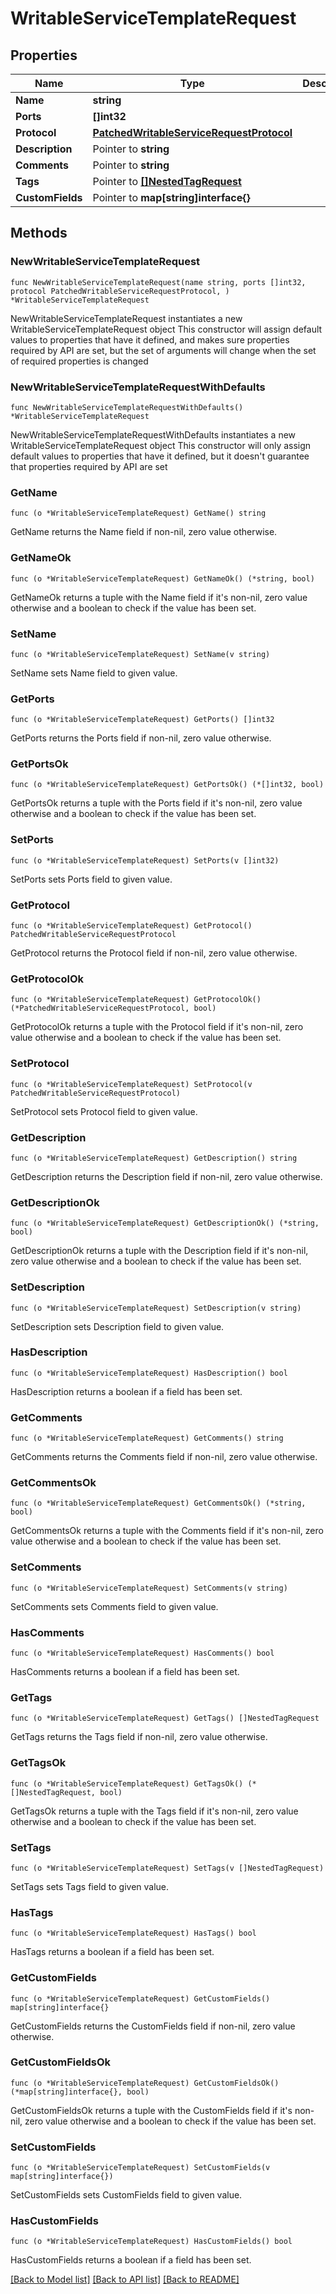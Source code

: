 # WritableServiceTemplateRequest

## Properties

Name | Type | Description | Notes
------------ | ------------- | ------------- | -------------
**Name** | **string** |  | 
**Ports** | **[]int32** |  | 
**Protocol** | [**PatchedWritableServiceRequestProtocol**](PatchedWritableServiceRequestProtocol.md) |  | 
**Description** | Pointer to **string** |  | [optional] 
**Comments** | Pointer to **string** |  | [optional] 
**Tags** | Pointer to [**[]NestedTagRequest**](NestedTagRequest.md) |  | [optional] 
**CustomFields** | Pointer to **map[string]interface{}** |  | [optional] 

## Methods

### NewWritableServiceTemplateRequest

`func NewWritableServiceTemplateRequest(name string, ports []int32, protocol PatchedWritableServiceRequestProtocol, ) *WritableServiceTemplateRequest`

NewWritableServiceTemplateRequest instantiates a new WritableServiceTemplateRequest object
This constructor will assign default values to properties that have it defined,
and makes sure properties required by API are set, but the set of arguments
will change when the set of required properties is changed

### NewWritableServiceTemplateRequestWithDefaults

`func NewWritableServiceTemplateRequestWithDefaults() *WritableServiceTemplateRequest`

NewWritableServiceTemplateRequestWithDefaults instantiates a new WritableServiceTemplateRequest object
This constructor will only assign default values to properties that have it defined,
but it doesn't guarantee that properties required by API are set

### GetName

`func (o *WritableServiceTemplateRequest) GetName() string`

GetName returns the Name field if non-nil, zero value otherwise.

### GetNameOk

`func (o *WritableServiceTemplateRequest) GetNameOk() (*string, bool)`

GetNameOk returns a tuple with the Name field if it's non-nil, zero value otherwise
and a boolean to check if the value has been set.

### SetName

`func (o *WritableServiceTemplateRequest) SetName(v string)`

SetName sets Name field to given value.


### GetPorts

`func (o *WritableServiceTemplateRequest) GetPorts() []int32`

GetPorts returns the Ports field if non-nil, zero value otherwise.

### GetPortsOk

`func (o *WritableServiceTemplateRequest) GetPortsOk() (*[]int32, bool)`

GetPortsOk returns a tuple with the Ports field if it's non-nil, zero value otherwise
and a boolean to check if the value has been set.

### SetPorts

`func (o *WritableServiceTemplateRequest) SetPorts(v []int32)`

SetPorts sets Ports field to given value.


### GetProtocol

`func (o *WritableServiceTemplateRequest) GetProtocol() PatchedWritableServiceRequestProtocol`

GetProtocol returns the Protocol field if non-nil, zero value otherwise.

### GetProtocolOk

`func (o *WritableServiceTemplateRequest) GetProtocolOk() (*PatchedWritableServiceRequestProtocol, bool)`

GetProtocolOk returns a tuple with the Protocol field if it's non-nil, zero value otherwise
and a boolean to check if the value has been set.

### SetProtocol

`func (o *WritableServiceTemplateRequest) SetProtocol(v PatchedWritableServiceRequestProtocol)`

SetProtocol sets Protocol field to given value.


### GetDescription

`func (o *WritableServiceTemplateRequest) GetDescription() string`

GetDescription returns the Description field if non-nil, zero value otherwise.

### GetDescriptionOk

`func (o *WritableServiceTemplateRequest) GetDescriptionOk() (*string, bool)`

GetDescriptionOk returns a tuple with the Description field if it's non-nil, zero value otherwise
and a boolean to check if the value has been set.

### SetDescription

`func (o *WritableServiceTemplateRequest) SetDescription(v string)`

SetDescription sets Description field to given value.

### HasDescription

`func (o *WritableServiceTemplateRequest) HasDescription() bool`

HasDescription returns a boolean if a field has been set.

### GetComments

`func (o *WritableServiceTemplateRequest) GetComments() string`

GetComments returns the Comments field if non-nil, zero value otherwise.

### GetCommentsOk

`func (o *WritableServiceTemplateRequest) GetCommentsOk() (*string, bool)`

GetCommentsOk returns a tuple with the Comments field if it's non-nil, zero value otherwise
and a boolean to check if the value has been set.

### SetComments

`func (o *WritableServiceTemplateRequest) SetComments(v string)`

SetComments sets Comments field to given value.

### HasComments

`func (o *WritableServiceTemplateRequest) HasComments() bool`

HasComments returns a boolean if a field has been set.

### GetTags

`func (o *WritableServiceTemplateRequest) GetTags() []NestedTagRequest`

GetTags returns the Tags field if non-nil, zero value otherwise.

### GetTagsOk

`func (o *WritableServiceTemplateRequest) GetTagsOk() (*[]NestedTagRequest, bool)`

GetTagsOk returns a tuple with the Tags field if it's non-nil, zero value otherwise
and a boolean to check if the value has been set.

### SetTags

`func (o *WritableServiceTemplateRequest) SetTags(v []NestedTagRequest)`

SetTags sets Tags field to given value.

### HasTags

`func (o *WritableServiceTemplateRequest) HasTags() bool`

HasTags returns a boolean if a field has been set.

### GetCustomFields

`func (o *WritableServiceTemplateRequest) GetCustomFields() map[string]interface{}`

GetCustomFields returns the CustomFields field if non-nil, zero value otherwise.

### GetCustomFieldsOk

`func (o *WritableServiceTemplateRequest) GetCustomFieldsOk() (*map[string]interface{}, bool)`

GetCustomFieldsOk returns a tuple with the CustomFields field if it's non-nil, zero value otherwise
and a boolean to check if the value has been set.

### SetCustomFields

`func (o *WritableServiceTemplateRequest) SetCustomFields(v map[string]interface{})`

SetCustomFields sets CustomFields field to given value.

### HasCustomFields

`func (o *WritableServiceTemplateRequest) HasCustomFields() bool`

HasCustomFields returns a boolean if a field has been set.


[[Back to Model list]](../README.md#documentation-for-models) [[Back to API list]](../README.md#documentation-for-api-endpoints) [[Back to README]](../README.md)


